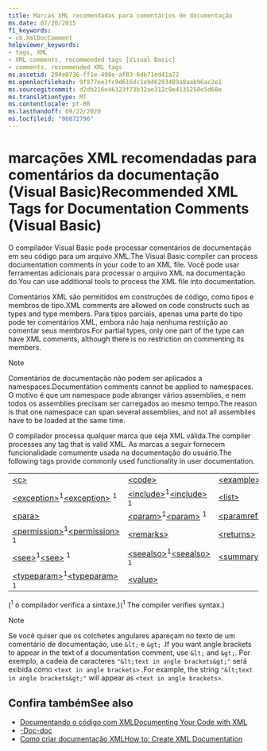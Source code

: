 ```yaml
---
title: Marcas XML recomendadas para comentários de documentação
ms.date: 07/20/2015
f1_keywords:
- vb.XmlDocComment
helpviewer_keywords:
- tags, XML
- XML comments, recommended tags [Visual Basic]
- comments, recommended XML tags
ms.assetid: 294e0736-ff1e-498e-af83-6db71ed41a72
ms.openlocfilehash: 9f877ee3fc9d616dc1e946293489a8aab96ac2e1
ms.sourcegitcommit: d2db216e46323f73b32ae312c9e4135258e5d68e
ms.translationtype: MT
ms.contentlocale: pt-BR
ms.lasthandoff: 09/22/2020
ms.locfileid: "90872796"
---
```

# <a name="recommended-xml-tags-for-documentation-comments-visual-basic"></a><span data-ttu-id="efc73-102">marcações XML recomendadas para comentários da documentação (Visual Basic)</span><span class="sxs-lookup"><span data-stu-id="efc73-102">Recommended XML Tags for Documentation Comments (Visual Basic)</span></span>

<span data-ttu-id="efc73-103">O compilador Visual Basic pode processar comentários de documentação em seu código para um arquivo XML.</span><span class="sxs-lookup"><span data-stu-id="efc73-103">The Visual Basic compiler can process documentation comments in your code to an XML file.</span></span> <span data-ttu-id="efc73-104">Você pode usar ferramentas adicionais para processar o arquivo XML na documentação do.</span><span class="sxs-lookup"><span data-stu-id="efc73-104">You can use additional tools to process the XML file into documentation.</span></span>  
  
 <span data-ttu-id="efc73-105">Comentários XML são permitidos em construções de código, como tipos e membros de tipo.</span><span class="sxs-lookup"><span data-stu-id="efc73-105">XML comments are allowed on code constructs such as types and type members.</span></span> <span data-ttu-id="efc73-106">Para tipos parciais, apenas uma parte do tipo pode ter comentários XML, embora não haja nenhuma restrição ao comentar seus membros.</span><span class="sxs-lookup"><span data-stu-id="efc73-106">For partial types, only one part of the type can have XML comments, although there is no restriction on commenting its members.</span></span>  
  
> [!NOTE]
> <span data-ttu-id="efc73-107">Comentários de documentação não podem ser aplicados a namespaces.</span><span class="sxs-lookup"><span data-stu-id="efc73-107">Documentation comments cannot be applied to namespaces.</span></span> <span data-ttu-id="efc73-108">O motivo é que um namespace pode abranger vários assemblies, e nem todos os assemblies precisam ser carregados ao mesmo tempo.</span><span class="sxs-lookup"><span data-stu-id="efc73-108">The reason is that one namespace can span several assemblies, and not all assemblies have to be loaded at the same time.</span></span>  
  
 <span data-ttu-id="efc73-109">O compilador processa qualquer marca que seja XML válida.</span><span class="sxs-lookup"><span data-stu-id="efc73-109">The compiler processes any tag that is valid XML.</span></span> <span data-ttu-id="efc73-110">As marcas a seguir fornecem funcionalidade comumente usada na documentação do usuário.</span><span class="sxs-lookup"><span data-stu-id="efc73-110">The following tags provide commonly used functionality in user documentation.</span></span>  
  
||||  
|---|---|---|  
|[\<c>](c.md)|[\<code>](code.md)|[\<example>](example.md)|  
|<span data-ttu-id="efc73-111">[\<exception>](exception.md)<sup>1</sup></span><span class="sxs-lookup"><span data-stu-id="efc73-111">[\<exception>](exception.md) <sup>1</sup></span></span>|<span data-ttu-id="efc73-112">[\<include>](include.md)<sup>1</sup></span><span class="sxs-lookup"><span data-stu-id="efc73-112">[\<include>](include.md) <sup>1</sup></span></span>|[\<list>](list.md)|  
|[\<para>](para.md)|<span data-ttu-id="efc73-113">[\<param>](param.md)<sup>1</sup></span><span class="sxs-lookup"><span data-stu-id="efc73-113">[\<param>](param.md) <sup>1</sup></span></span>|[\<paramref>](paramref.md)|  
|<span data-ttu-id="efc73-114">[\<permission>](permission.md)<sup>1</sup></span><span class="sxs-lookup"><span data-stu-id="efc73-114">[\<permission>](permission.md) <sup>1</sup></span></span>|[\<remarks>](remarks.md)|[\<returns>](returns.md)|  
|<span data-ttu-id="efc73-115">[\<see>](see.md)<sup>1</sup></span><span class="sxs-lookup"><span data-stu-id="efc73-115">[\<see>](see.md) <sup>1</sup></span></span>|<span data-ttu-id="efc73-116">[\<seealso>](seealso.md)<sup>1</sup></span><span class="sxs-lookup"><span data-stu-id="efc73-116">[\<seealso>](seealso.md) <sup>1</sup></span></span>|[\<summary>](summary.md)|  
|<span data-ttu-id="efc73-117">[\<typeparam>](typeparam.md)<sup>1</sup></span><span class="sxs-lookup"><span data-stu-id="efc73-117">[\<typeparam>](typeparam.md) <sup>1</sup></span></span>|[\<value>](value.md)||  
  
 <span data-ttu-id="efc73-118">(<sup>1</sup> o compilador verifica a sintaxe.)</span><span class="sxs-lookup"><span data-stu-id="efc73-118">(<sup>1</sup> The compiler verifies syntax.)</span></span>  
  
> [!NOTE]
> <span data-ttu-id="efc73-119">Se você quiser que os colchetes angulares apareçam no texto de um comentário de documentação, use `&lt;` e `&gt;` .</span><span class="sxs-lookup"><span data-stu-id="efc73-119">If you want angle brackets to appear in the text of a documentation comment, use `&lt;` and `&gt;`.</span></span> <span data-ttu-id="efc73-120">Por exemplo, a cadeia de caracteres `"&lt;text in angle brackets&gt;"` será exibida como `<text in angle brackets>` .</span><span class="sxs-lookup"><span data-stu-id="efc73-120">For example, the string `"&lt;text in angle brackets&gt;"` will appear as `<text in angle brackets>`.</span></span>  
  
## <a name="see-also"></a><span data-ttu-id="efc73-121">Confira também</span><span class="sxs-lookup"><span data-stu-id="efc73-121">See also</span></span>

- [<span data-ttu-id="efc73-122">Documentando o código com XML</span><span class="sxs-lookup"><span data-stu-id="efc73-122">Documenting Your Code with XML</span></span>](../../programming-guide/program-structure/documenting-your-code-with-xml.md)
- [<span data-ttu-id="efc73-123">-Doc</span><span class="sxs-lookup"><span data-stu-id="efc73-123">-doc</span></span>](../../reference/command-line-compiler/doc.md)
- [<span data-ttu-id="efc73-124">Como criar documentação XML</span><span class="sxs-lookup"><span data-stu-id="efc73-124">How to: Create XML Documentation</span></span>](../../programming-guide/program-structure/how-to-create-xml-documentation.md)

